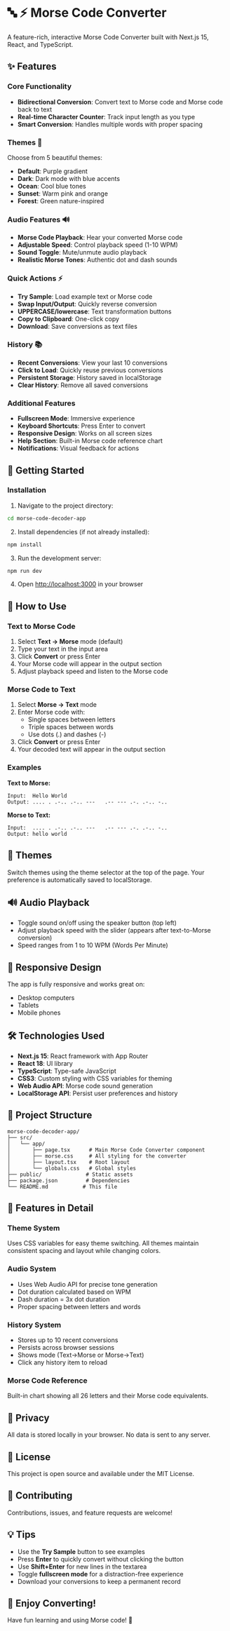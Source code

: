 # 🔤 ⚡ Morse Code Converter

A feature-rich, interactive Morse Code Converter built with Next.js 15, React, and TypeScript.

## ✨ Features

### Core Functionality
- **Bidirectional Conversion**: Convert text to Morse code and Morse code back to text
- **Real-time Character Counter**: Track input length as you type
- **Smart Conversion**: Handles multiple words with proper spacing

### Themes 🎨
Choose from 5 beautiful themes:
- **Default**: Purple gradient
- **Dark**: Dark mode with blue accents
- **Ocean**: Cool blue tones
- **Sunset**: Warm pink and orange
- **Forest**: Green nature-inspired

### Audio Features 🔊
- **Morse Code Playback**: Hear your converted Morse code
- **Adjustable Speed**: Control playback speed (1-10 WPM)
- **Sound Toggle**: Mute/unmute audio playback
- **Realistic Morse Tones**: Authentic dot and dash sounds

### Quick Actions ⚡
- **Try Sample**: Load example text or Morse code
- **Swap Input/Output**: Quickly reverse conversion
- **UPPERCASE/lowercase**: Text transformation buttons
- **Copy to Clipboard**: One-click copy
- **Download**: Save conversions as text files

### History 📚
- **Recent Conversions**: View your last 10 conversions
- **Click to Load**: Quickly reuse previous conversions
- **Persistent Storage**: History saved in localStorage
- **Clear History**: Remove all saved conversions

### Additional Features
- **Fullscreen Mode**: Immersive experience
- **Keyboard Shortcuts**: Press Enter to convert
- **Responsive Design**: Works on all screen sizes
- **Help Section**: Built-in Morse code reference chart
- **Notifications**: Visual feedback for actions

## 🚀 Getting Started

### Installation

1. Navigate to the project directory:
```bash
cd morse-code-decoder-app
```

2. Install dependencies (if not already installed):
```bash
npm install
```

3. Run the development server:
```bash
npm run dev
```

4. Open [http://localhost:3000](http://localhost:3000) in your browser

## 📖 How to Use

### Text to Morse Code
1. Select **Text → Morse** mode (default)
2. Type your text in the input area
3. Click **Convert** or press Enter
4. Your Morse code will appear in the output section
5. Adjust playback speed and listen to the Morse code

### Morse Code to Text
1. Select **Morse → Text** mode
2. Enter Morse code with:
   - Single spaces between letters
   - Triple spaces between words
   - Use dots (.) and dashes (-)
3. Click **Convert** or press Enter
4. Your decoded text will appear in the output section

### Examples

**Text to Morse:**
```
Input:  Hello World
Output: .... . .-.. .-.. ---   .-- --- .-. .-.. -..
```

**Morse to Text:**
```
Input:  .... . .-.. .-.. ---   .-- --- .-. .-.. -..
Output: hello world
```

## 🎨 Themes

Switch themes using the theme selector at the top of the page. Your preference is automatically saved to localStorage.

## 🔊 Audio Playback

- Toggle sound on/off using the speaker button (top left)
- Adjust playback speed with the slider (appears after text-to-Morse conversion)
- Speed ranges from 1 to 10 WPM (Words Per Minute)

## 📱 Responsive Design

The app is fully responsive and works great on:
- Desktop computers
- Tablets
- Mobile phones

## 🛠️ Technologies Used

- **Next.js 15**: React framework with App Router
- **React 18**: UI library
- **TypeScript**: Type-safe JavaScript
- **CSS3**: Custom styling with CSS variables for theming
- **Web Audio API**: Morse code sound generation
- **LocalStorage API**: Persist user preferences and history

## 📁 Project Structure

```
morse-code-decoder-app/
├── src/
│   └── app/
│       ├── page.tsx      # Main Morse Code Converter component
│       ├── morse.css     # All styling for the converter
│       ├── layout.tsx    # Root layout
│       └── globals.css   # Global styles
├── public/              # Static assets
├── package.json         # Dependencies
└── README.md           # This file
```

## 🎯 Features in Detail

### Theme System
Uses CSS variables for easy theme switching. All themes maintain consistent spacing and layout while changing colors.

### Audio System
- Uses Web Audio API for precise tone generation
- Dot duration calculated based on WPM
- Dash duration = 3x dot duration
- Proper spacing between letters and words

### History System
- Stores up to 10 recent conversions
- Persists across browser sessions
- Shows mode (Text→Morse or Morse→Text)
- Click any history item to reload

### Morse Code Reference
Built-in chart showing all 26 letters and their Morse code equivalents.

## 🔐 Privacy

All data is stored locally in your browser. No data is sent to any server.

## 📝 License

This project is open source and available under the MIT License.

## 🤝 Contributing

Contributions, issues, and feature requests are welcome!

## 💡 Tips

- Use the **Try Sample** button to see examples
- Press **Enter** to quickly convert without clicking the button
- Use **Shift+Enter** for new lines in the textarea
- Toggle **fullscreen mode** for a distraction-free experience
- Download your conversions to keep a permanent record

## 🌟 Enjoy Converting!

Have fun learning and using Morse code! 📡

